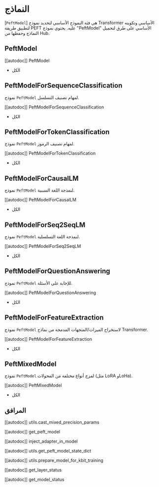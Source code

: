 # النماذج

[`PeftModel`] هي فئة النموذج الأساسي لتحديد نموذج Transformer الأساسي وتكوينه لتطبيق طريقة PEFT عليه. يحتوي نموذج "PeftModel" الأساسي على طرق لتحميل النماذج وحفظها من Hub.

## PeftModel

[[autodoc]] PeftModel

- الكل

## PeftModelForSequenceClassification

نموذج `PeftModel` لمهام تصنيف التسلسل.

[[autodoc]] PeftModelForSequenceClassification

- الكل

## PeftModelForTokenClassification

نموذج `PeftModel` لمهام تصنيف الرموز.

[[autodoc]] PeftModelForTokenClassification

- الكل

## PeftModelForCausalLM

نموذج `PeftModel` لنمذجة اللغة السببية.

[[autodoc]] PeftModelForCausalLM

- الكل

## PeftModelForSeq2SeqLM

نموذج `PeftModel` لنمذجة اللغة التسلسلية.

[[autodoc]] PeftModelForSeq2SeqLM

- الكل

## PeftModelForQuestionAnswering

نموذج `PeftModel` للإجابة على الأسئلة.

[[autodoc]] PeftModelForQuestionAnswering

- الكل

## PeftModelForFeatureExtraction

نموذج `PeftModel` لاستخراج الميزات/المتجهات المدمجة من نماذج Transformer.

[[autodoc]] PeftModelForFeatureExtraction

- الكل

## PeftMixedModel

نموذج `PeftModel` لمزج أنواع مختلفة من المحولات (مثل LoRA وLoHa).

[[autodoc]] PeftMixedModel

- الكل

## المرافق

[[autodoc]] utils.cast_mixed_precision_params

[[autodoc]] get_peft_model

[[autodoc]] inject_adapter_in_model

[[autodoc]] utils.get_peft_model_state_dict

[[autodoc]] utils.prepare_model_for_kbit_training

[[autodoc]] get_layer_status

[[autodoc]] get_model_status